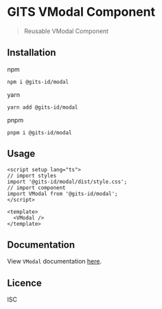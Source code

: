 # GITS VModal Component

> Reusable VModal Component

## Installation

npm

```
npm i @gits-id/modal
```

yarn

```
yarn add @gits-id/modal
```

pnpm

```
pnpm i @gits-id/modal
```

## Usage

```vue
<script setup lang="ts">
// import styles
import '@gits-id/modal/dist/style.css';
// import component
import VModal from '@gits-id/modal';
</script>

<template>
  <VModal />
</template>
```

## Documentation

View `VModal` documentation [here](https://gits-ui.web.app/?path=/story/components-modal--default).

## Licence

ISC
